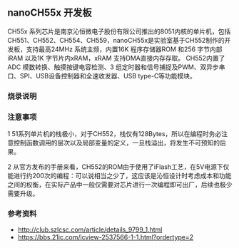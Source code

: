 ## nanoCH55x 开发板
CH55x 系列芯片是南京沁恒微电子股份有限公司推出的8051内核的单片机，包括CH551、CH552、CH554、CH559，nanoCH55x是实验室基于CH552制作的开发板，支持最高24MHz 系统主频，内置16K 程序存储器ROM 和256 字节内部iRAM 以及1K 字节片内xRAM，xRAM 支持DMA直接内存存取。
CH552内置了ADC 模数转换、触摸按键电容检测、3 组定时器和信号捕捉及PWM、双异步串口、SPI、USB设备控制器和全速收发器、USB type-C等功能模块。
### 烧录说明

### 注意事项
1 51系列单片机的栈极小，对于CH552，栈仅有128Bytes，所以在编程时务必注意控制函数调用的层次以及局部变量的定义，一旦栈溢出，将发生不可预知的后果。

2 从官方发布的手册来看，CH552的ROM由于使用了iFlash工艺，在5V电源下仅能进行约200次的编程：可以说相当之少了，这应该是沁恒设计时考虑成本和功能之间的权衡，在实际产品中一般仅需要对芯片进行一次编程即可出厂，后续也极少需要升级。


### 参考资料
- http://club.szlcsc.com/article/details_9799_1.html
- https://bbs.21ic.com/icview-2537566-1-1.html?ordertype=2